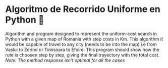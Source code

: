 # Algoritmo de Recorrido Uniforme en Python 🍕
Algorithm and program designed to represent the uniform-cost search in Python with a given map of Romania with step costs in Km. 
This algorithm it would be capable of travel to any city (needs to be into the map) i.e from Vaslui to Zerind or Timisoara to Efoire.
This program should show how the rute is choosen step by step, giving the final trayectory with the total cost. 
*Note: The method response isn't optimal for all the cases*

